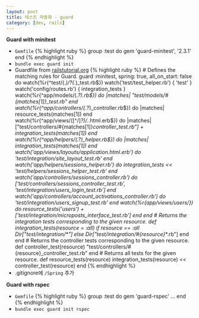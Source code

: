 ```yaml
---
layout: post
title: 테스트 자동화 - guard
category: [dev, rails]
---
```


**Guard with minitest**
- `Gemfile`
    {% highlight ruby %}
      group :test do
        gem 'guard-minitest',     '2.3.1'
      end
    {% endhighlight %}
- `bundle exec guard init`
- Guardfile from [railstutorial.org](https://www.railstutorial.org/book/_single-page#sec-guard)
      {% highlight ruby %}
        # Defines the matching rules for Guard.
        guard :minitest, spring: true, all_on_start: false do
          watch(%r{^test/(.*)/?(.*)_test\.rb$})
          watch('test/test_helper.rb') { 'test' }
          watch('config/routes.rb')    { integration_tests }
          watch(%r{^app/models/(.*?)\.rb$}) do |matches|
            "test/models/#{matches[1]}_test.rb"
          end
          watch(%r{^app/controllers/(.*?)_controller\.rb$}) do |matches|
            resource_tests(matches[1])
          end
          watch(%r{^app/views/([^/]*?)/.*\.html\.erb$}) do |matches|
            ["test/controllers/#{matches[1]}_controller_test.rb"] +
            integration_tests(matches[1])
          end
          watch(%r{^app/helpers/(.*?)_helper\.rb$}) do |matches|
            integration_tests(matches[1])
          end
          watch('app/views/layouts/application.html.erb') do
            'test/integration/site_layout_test.rb'
          end
          watch('app/helpers/sessions_helper.rb') do
            integration_tests << 'test/helpers/sessions_helper_test.rb'
          end
          watch('app/controllers/sessions_controller.rb') do
            ['test/controllers/sessions_controller_test.rb',
             'test/integration/users_login_test.rb']
          end
          watch('app/controllers/account_activations_controller.rb') do
            'test/integration/users_signup_test.rb'
          end
          watch(%r{app/views/users/*}) do
            resource_tests('users') +
            ['test/integration/microposts_interface_test.rb']
          end
        end
        # Returns the integration tests corresponding to the given resource.
        def integration_tests(resource = :all)
          if resource == :all
            Dir["test/integration/*"]
          else
            Dir["test/integration/#{resource}_*.rb"]
          end
        end
        # Returns the controller tests corresponding to the given resource.
        def controller_test(resource)
          "test/controllers/#{resource}_controller_test.rb"
        end
        # Returns all tests for the given resource.
        def resource_tests(resource)
          integration_tests(resource) << controller_test(resource)
        end
    {% endhighlight %}
- .gitignore에 `/Spring` 추가

**Guard with rspec**
- `Gemfile`
    {% highlight ruby %}
      group :test do
        gem 'guard-rspec'
          ...
      end
    {% endhighlight %}
- `bundle exec guard init rspec`

